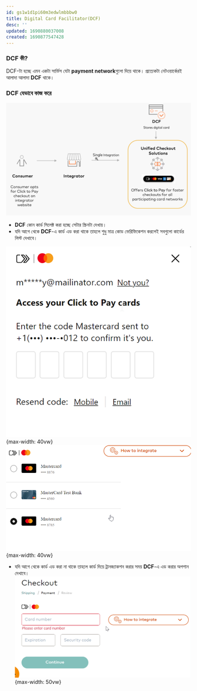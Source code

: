 ```yaml
---
id: gs1w1d1pi60m3edwlmbbbw0
title: Digital Card Facilitator(DCF)
desc: ''
updated: 1690880037008
created: 1690877547428
---
```

### DCF কী?
DCF-টা হচ্ছে এমন একটা সার্ভিস যেটা **payment network**গুলো দিয়ে থাকে। প্রত্যেকটা নেটওয়ার্কেরই আলাদা আলাদা **DCF** থাকে।

### DCF যেভাবে কাজ করে
![DCF](./assets/images/dcf.png)

* **DCF** কোন কার্ড সিলেক্ট করা হচ্ছে সেটার স্ক্রিনটা দেখায়। 
* যদি আগে থেকে **DCF**-এ কার্ড এড করা থাকে তাহলে শুধু মাত্র কোড ভেরিফিকেশন করলেই সবগুলো কার্ডের লিস্ট দেখাবে। 

![DCF screen-1](./assets/images/dcf-screen-added.png){max-width: 40vw} 
![DCF screen-2](./assets/images/src-card_list.png){max-width: 40vw} 

* যদি আগে থেকে কার্ড এড করা না থাকে তাহলে কার্ড দিয়ে ট্রানজ্যাকশন করার সময় **DCF**-এ এড করার অপশান দেখাবে।
![DCF screen-add-card](./assets/images/dcf-add-card-screen.png){max-width: 50vw} 